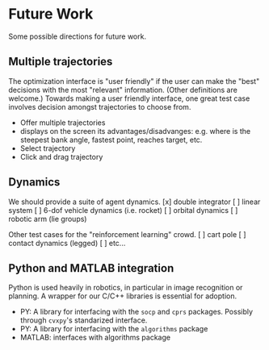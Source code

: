# Future Work
Some possible directions for future work. 

## Multiple trajectories
The optimization interface is 
"user friendly"
if the user 
can make the "best" decisions
with the most "relevant" information.
(Other definitions are welcome.)
Towards making a user friendly interface, one great test case involves decision amongst trajectories to choose from.
* Offer multiple trajectories
* displays on the screen its advantages/disadvanges: e.g. where is the steepest bank angle, fastest point, 
reaches target, etc.
* Select trajectory 
* Click and drag trajectory

## Dynamics
We should provide a suite of agent dynamics.
[x] double integrator
[ ] linear system
[ ] 6-dof vehicle dynamics (i.e. rocket)
[ ] orbital dynamics
[ ] robotic arm (lie groups)

Other test cases for the "reinforcement learning" crowd.
[ ] cart pole
[ ] contact dynamics (legged)
[ ] etc...


## Python and MATLAB integration
Python is used heavily in robotics, in particular in image recognition or planning. A wrapper for our C/C++ libraries
is essential for adoption.
* PY: A library for interfacing with the `socp` and `cprs` packages. Possibly through `cvxpy`'s standarized interface.
* PY: A library for interfacing with the `algorithms` package
* MATLAB: interfaces with algorithms package
